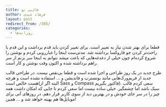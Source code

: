 ```yaml
---
title: قالبی نو
author: فرهاد عیدی
layout: post
redirect_from: /305/
categories:
  - روزانه‌ها
---
```

قطعا برای بهتر شدن نیاز به تغییر است. برای تغییر کردن باید قدم برداشت و این قدم با راحت‌تر کردن جو فاروکسا برداشته شد. مدتی‌ست اینجا را غبارروبی کردم و نوشتن را شروع کرده‌ام چون خیلی از دغدغه‌هایی که باعث میشد نتوانم به اینجا سر بزنم از سر راهم برداشته شده و اکنون وقت نوشتن و کار است.

طرح جدید در یک روز طراحی و اجرا شده است و قطعا بی‌نقص نیست. در طراحی قالب جدید از فریم‌ورک‌هایی مانند بوتسترپ و فاندیشن و &#8230; استفاده نشده است و هرچه هست خالص است(البته اگر از Sass و Compass فاکتور بگیریم). سعی کردم قالب سبک باشد اما چشمگیر. خیلی ساده نیست اما سعی کردم تا جایی که امکان داشت همه چیز را در سر جای خودش و در بهترین دید از سوی کاربر قرار دهم. در روزهای آتی برای موبایل‌ها هم بهینه خواهد شد و &#8230; همین!